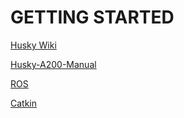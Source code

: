 # GETTING STARTED
[Husky Wiki](http://wiki.ros.org/Robots/Husky)

[Husky-A200-Manual](https://github.com/rhrt/Devices/blob/master/Motors/Clearpath%20Husky%20A200/Husky-A200-UGV-UserManual-0.12.pdf)

[ROS](http://wiki.ros.org/ROS/Tutorials)

[Catkin](http://wiki.ros.org/catkin/Tutorials)
